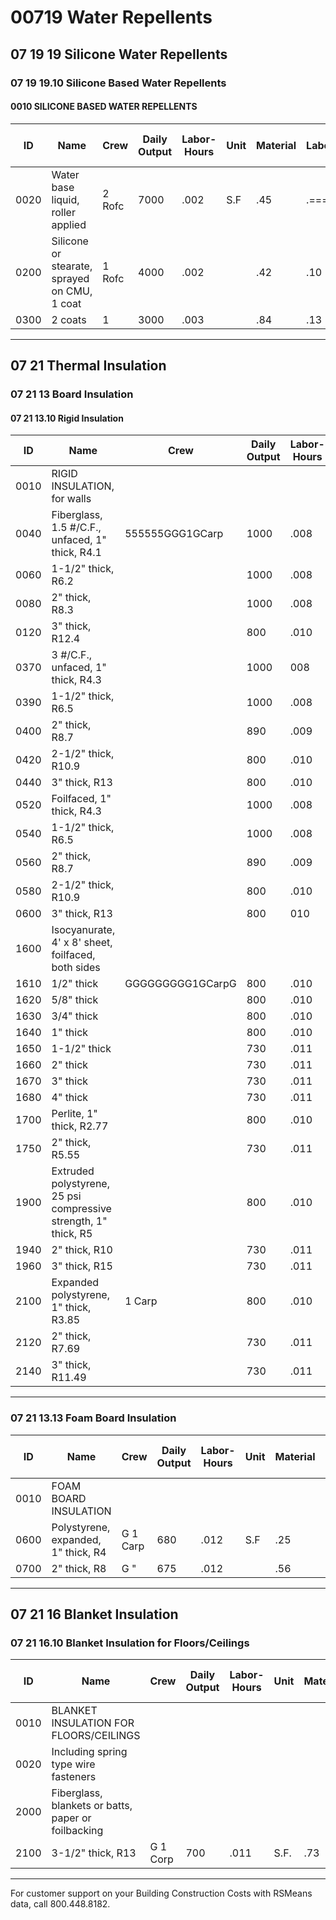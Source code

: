 # 00719 Water Repellents

## 07 19 19 Silicone Water Repellents

### 07 19 19.10 Silicone Based Water Repellents

#### 0010 SILICONE BASED WATER REPELLENTS

| ID   | Name                                                      | Crew         | Daily Output | Labor-Hours | Unit | Material | Labor | Equipment | Total | Total Incl O&P |
|------|-----------------------------------------------------------|--------------|-------------|-------------|------|----------|-------|-----------|-------|----------------|
| 0020 | Water base liquid, roller applied                         | 2 Rofc       | 7000        | .002        | S.F  | .45      | .===  |           | .56   |                |
| 0200 | Silicone or stearate, sprayed on CMU, 1 coat              | 1 Rofc       | 4000        | .002        |      | .42      | .10   |           | .52   |                |
| 0300 | 2 coats                                                   | 1            | 3000        | .003        |      | .84      | .13   |           | .97   |                |

---

## 07 21 Thermal Insulation

### 07 21 13 Board Insulation

#### 07 21 13.10 Rigid Insulation

| ID   | Name                                                      | Crew                | Daily Output | Labor-Hours | Unit | Material | Labor           | Equipment | Total | Total Incl O&P |
|------|-----------------------------------------------------------|---------------------|-------------|-------------|------|----------|-----------------|-----------|-------|----------------|
| 0010 | RIGID INSULATION, for walls                               |                     |             |             |      |          |                 |           |       |                |
| 0040 | Fiberglass, 1.5 #/C.F., unfaced, 1" thick, R4.1           | 555555GGG1GCarp     | 1000        | .008        | S.F  | .46      | 44454455555555  |           | .91   |                |
| 0060 | 1-1/2" thick, R6.2                                        |                     | 1000        | .008        |      | .56      |                 |           | 1.01  |                |
| 0080 | 2" thick, R8.3                                            |                     | 1000        | .008        |      | .62      |                 |           | 1.07  |                |
| 0120 | 3" thick, R12.4                                           |                     | 800         | .010        |      | .75      | .56             |           | 1.31  | 1 .            |
| 0370 | 3 #/C.F., unfaced, 1" thick, R4.3                         |                     | 1000        | 008         |      | .73      |                 |           | 1.18  | 1 .            |
| 0390 | 1-1/2" thick, R6.5                                        |                     | 1000        | .008        |      | .93      |                 |           | 1.38  | 122322233      |
| 0400 | 2" thick, R8.7                                            |                     | 890         | .009        |      | 1.47     | .51             |           | 1.98  | 2 .            |
| 0420 | 2-1/2" thick, R10.9                                       |                     | 800         | .010        |      | 1.32     | .56             |           | 1.88  |                |
| 0440 | 3" thick, R13                                             |                     | 800         | .010        |      | 2.08     | .56             |           | 2.64  | 3.             |
| 0520 | Foilfaced, 1" thick, R4.3                                 |                     | 1000        | .008        |      | 1.02     |                 |           | 1.47  |                |
| 0540 | 1-1/2" thick, R6.5                                        |                     | 1000        | .008        |      | 1.41     |                 |           | 1.86  |                |
| 0560 | 2" thick, R8.7                                            |                     | 890         | .009        |      | 1.77     | .51             |           | 2.28  |                |
| 0580 | 2-1/2" thick, R10.9                                       |                     | 800         | .010        |      | 2.23     | .56             |           | 2.79  | 3 .            |
| 0600 | 3" thick, R13                                             |                     | 800         | 010         |      | 2.36     | .56             |           | 2.92  | 3 .            |
| 1600 | Isocyanurate, 4' x 8' sheet, foilfaced, both sides        |                     |             |             |      |          |                 |           |       |                |
| 1610 | 1/2" thick                                                | GGGGGGGGG1GCarpG    | 800         | .010        | S.F  | .37      | .56             |           | .93   |                |
| 1620 | 5/8" thick                                                |                     | 800         | .010        |      | .79      | .56             |           | 1.35  |                |
| 1630 | 3/4" thick                                                |                     | 800         | .010        |      | .56      | .56             |           | 1.12  |                |
| 1640 | 1" thick                                                  |                     | 800         | .010        |      | .70      | .56             |           | 1.26  |                |
| 1650 | 1-1/2" thick                                              |                     | 730         | .011        |      | .83      | .62             |           | 1.45  |                |
| 1660 | 2" thick                                                  |                     | 730         | .011        |      | 1.11     | .62             |           | 1.73  | 2 .            |
| 1670 | 3" thick                                                  |                     | 730         | .011        |      | 1.94     | .62             |           | 2.56  | 3 .            |
| 1680 | 4" thick                                                  |                     | 730         | .011        |      | 2.66     | .62             |           | 3.28  | 3 .            |
| 1700 | Perlite, 1" thick, R2.77                                  |                     | 800         | .010        |      | .59      | .56             |           | 1.15  |                |
| 1750 | 2" thick, R5.55                                           |                     | 730         | .011        |      | 1.06     | .62             |           | 1.68  | 21231          |
| 1900 | Extruded polystyrene, 25 psi compressive strength, 1" thick, R5 |                | 800         | .010        |      | .73      | .56             |           | 1.29  |                |
| 1940 | 2" thick, R10                                             |                     | 730         | .011        |      | 1.45     | .62             |           | 2.07  |                |
| 1960 | 3" thick, R15                                             |                     | 730         | .011        |      | 2.18     | .62             |           | 2.80  |                |
| 2100 | Expanded polystyrene, 1" thick, R3.85                     | 1 Carp             | 800         | .010        | S.F. | .28      | .56             |           | .84   |                |
| 2120 | 2" thick, R7.69                                           |                     | 730         | .011        |      | .56      | .62             |           | 1.18  | =              |
| 2140 | 3" thick, R11.49                                          |                     | 730         | .011        |      | .84      | .62             |           | 1.46  | 1.             |

---

### 07 21 13.13 Foam Board Insulation

| ID   | Name                                                      | Crew    | Daily Output | Labor-Hours | Unit | Material | Labor | Equipment | Total | Total Incl O&P |
|------|-----------------------------------------------------------|---------|-------------|-------------|------|----------|-------|-----------|-------|----------------|
| 0010 | FOAM BOARD INSULATION                                     |         |             |             |      |          |       |           |       |                |
| 0600 | Polystyrene, expanded, 1" thick, R4                       | G 1 Carp| 680         | .012        | S.F  | .25      | .66   |           | .94   |                |
| 0700 | 2" thick, R8                                              | G "     | 675         | .012        |      | .56      | .67   |           | 1.23  |                |

---

## 07 21 16 Blanket Insulation

### 07 21 16.10 Blanket Insulation for Floors/Ceilings

| ID   | Name                                                      | Crew    | Daily Output | Labor-Hours | Unit | Material | Labor | Equipment | Total | Total Incl O&P |
|------|-----------------------------------------------------------|---------|-------------|-------------|------|----------|-------|-----------|-------|----------------|
| 0010 | BLANKET INSULATION FOR FLOORS/CEILINGS                    |         |             |             |      |          |       |           |       |                |
| 0020 | Including spring type wire fasteners                      |         |             |             |      |          |       |           |       |                |
| 2000 | Fiberglass, blankets or batts, paper or foilbacking       |         |             |             |      |          |       |           |       |                |
| 2100 | 3-1/2" thick, R13                                         | G 1 Corp| 700         | .011        | S.F. | .73      | .64   |           | 1.37  |                |

---

For customer support on your Building Construction Costs with RSMeans data, call 800.448.8182.
